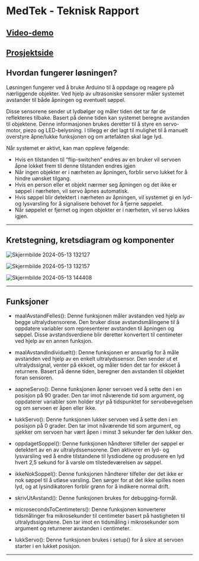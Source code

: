 
# MedTek - Teknisk Rapport

## [Video-demo](https://drive.google.com/file/d/1RUjJMyyZV4dEII6PD99wNJM0WbJ0Mjwz/view?usp=sharing) 

## [Prosjektside](https://www.uio.no/studier/emner/matnat/ifi/IN1060/v24/prosjektgrupper/medtek/)

## Hvordan fungerer løsningen?
Løsningen fungerer ved å bruke Arduino til å oppdage og reagere på nærliggende objekter. Ved hjelp av ultrasoniske sensorer måler systemet avstander til både åpningen og eventuelt søppel.

Disse sensorene sender ut lydbølger og måler tiden det tar før de reflekteres tilbake. Basert på denne tiden kan systemet beregne avstanden til objektene. Denne informasjonen brukes deretter til å styre en servo-motor, piezo og LED-belysning. I tillegg er det lagt til mulighet til å manuelt overstyre åpne/lukke funksjonen og om artefakten skal lage lyd.

Når systemet er aktivt, kan man oppleve følgende:
* Hvis en tilstanden til “flip-switchen” endres av en bruker vil servoen åpne lokket frem til denne tilstanden endres igjen
* Når ingen objekter er i nærheten av åpningen, forblir servo lukket for å hindre uønsket tilgang.
* Hvis en person eller et objekt nærmer seg åpningen og det ikke er søppel i nærheten, vil servo åpnes automatisk.
* Hvis søppel blir detektert i nærheten av åpningen, vil systemet gi en lyd- og lysvarsling for å signalisere behovet for å fjerne søppelet.
* Når søppelet er fjernet og ingen objekter er i nærheten, vil servo lukkes igjen.

---

## Kretstegning, kretsdiagram og komponenter 

![Skjermbilde 2024-05-13 132127](https://github.com/shervinfashk/MedTek---IN1060/assets/110855795/63346007-3cb1-4b8e-a881-728bdb0e876a)

![Skjermbilde 2024-05-13 132157](https://github.com/shervinfashk/MedTek---IN1060/assets/110855795/c1144dc9-5eac-40fc-aea5-cd2b56aef71d)

![Skjermbilde 2024-05-13 144408](https://github.com/shervinfashk/MedTek---IN1060/assets/110855795/e090ef21-20e8-4592-be22-57db3eded07b)

---

## Funksjoner

* maalAvstandFelles(): Denne funksjonen måler avstanden ved hjelp av begge ultralydsensorene. Den bruker disse avstandsmålingene til å oppdatere variabler som representerer avstanden til åpningen og søppel. Disse avstandsverdiene blir deretter konvertert til centimeter ved hjelp av en annen funksjon.

* maalAvstandIndividuelt(): Denne funksjonen er ansvarlig for å måle avstanden ved hjelp av en enkelt ultralydssensor. Den sender ut et ultralydssignal, venter på ekkoet, og måler tiden det tar for ekkoet å returnere. Basert på denne tiden, beregner den avstanden til objektet foran sensoren.

* aapneServo(): Denne funksjonen åpner servoen ved å sette den i en posisjon på 90 grader. Den tar imot nåværende tid som argument, og oppdaterer variabler som holder styr på tidspunktet for servobevegelsen og om servoen er åpen eller ikke.

* lukkServo(): Denne funksjonen lukker servoen ved å sette den i en posisjon på 0 grader. Den tar imot nåværende tid som argument, og sjekker om servoen har vært åpen i minst 3 sekunder før den lukker den.

* oppdagetSoppel(): Denne funksjonen håndterer tilfeller der søppel er detektert av en av ultralydssensorene. Den aktiverer en lyd- og lysvarsling ved å endre tilstandene til lysdiodene og produsere en lyd hvert 2,5 sekund for å varsle om tilstedeværelsen av søppel.

* ikkeNokSoppel(): Denne funksjonen håndterer tilfeller der det ikke er nok søppel til å utløse varsling. Den sørger for at det ikke spilles noen lyd, og at lysindikatoren forblir grønn for å indikere normal drift.

* skrivUtAvstand(): Denne funksjonen brukes for debugging-formål. 

* microsecondsToCentimeters(): Denne funksjonen konverterer tidsmålinger fra mikrosekunder til centimeter basert på hastigheten til ultralydssignalene. Den tar imot en tidsmåling i mikrosekunder som argument og returnerer avstanden i centimeter.

* lukkServo(): Denne funksjonen brukes i setup() for å sikre at servoen starter i en lukket posisjon.

---
